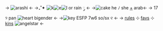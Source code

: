 -> ![arashi](https://i.postimg.cc/0jBvgv1H/3-D10943-E-F276-407-C-A264-915-D39-A34-C40.png) <-
->₊˚✦ ![k](https://i.postimg.cc/T1SQmdbx/IMG-2747.gif)![e](https://i.postimg.cc/h432Nr5Y/IMG-2741.gif)![l](https://i.postimg.cc/vHJ3ZmML/IMG-2748.gif) or rain  ༘ <-
->![cake](https://i.postimg.cc/3xpTqzSn/IMG-9044.gif) he ﾉ she [+](https://en.pronouns.page/@toumaluvr69) arab<-
->  17 ୨ pan ![heart](https://i.postimg.cc/gk1pNGDx/A8-D449-BD-5312-4211-9416-D18727847-ADA.gif) bigender  <-
->![key](https://i.postimg.cc/J76MHNHc/IMG-9048.gif) ESFP 7w6 so/sx ୧ <-
-> [rules](https://rainsrules.carrd.co/) ⊹ [favs](https://rainsfavs.carrd.co) ⊹ [kins](https://rainskins.carrd.co) ![angelstar](https://i.postimg.cc/658wr8ds/B9836002-07-F9-45-BC-8-BCE-9-AB20215-DC49.gif) <-